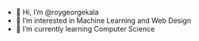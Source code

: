 - 👋 Hi, I’m @roygeorgekala
- 👀 I’m interested in Machine Learning and Web Design
- 🌱 I’m currently learning Computer Science


<!---
roygeorgekala/roygeorgekala is a ✨ special ✨ repository because its `README.md` (this file) appears on your GitHub profile.
You can click the Preview link to take a look at your changes.
--->
